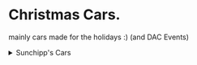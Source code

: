 # Christmas Cars.
mainly cars made for the holidays :) (and DAC Events)

<details>
  
  <summary>Sunchipp's Cars</summary>
  
  * Christmas F1
  * Jen's Speeder (Christmas Livery)
  * Christmas Rat Rod
  * Blixem
  * Sugar Rush
  * Sugar Shock
  * Turbo Treat
  * Clown Car (DAC)
  * Malumcordia
  * Treadator (DAC)
  * Arctic Buggy (DAC)
  * Magnum (Bacorn Robotics)
</details>

